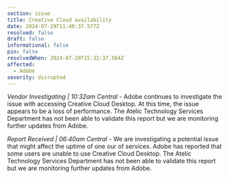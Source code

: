 ```yaml
---
section: issue
title: Creative Cloud availability
date: 2024-07-29T11:40:37.577Z
resolved: false
draft: false
informational: false
pin: false
resolvedWhen: 2024-07-29T15:32:37.584Z
affected:
  - Adobe
severity: disrupted
---
```

*Vendor Investigating | 10:32am Central* - Adobe continues to investigate the issue with accessing Creative Cloud Desktop. At this time, the issue appears to be a loss of performance. The Atelic Technology Services Department has not been able to validate this report but we are monitoring further updates from Adobe.

*Report Received | 06:40am Central* - We are investigating a potential issue that might affect the uptime of one our of services. Adobe has reported that some users are unable to use Creative Cloud Desktop. The Atelic Technology Services Department has not been able to validate this report but we are monitoring further updates from Adobe.